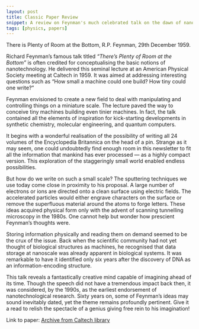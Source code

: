 ```yaml
---
layout: post
title: Classic Paper Review
snippet: A review on Feynman's much celebrated talk on the dawn of nanotechnology.
tags: [physics, papers]
---
```

There is Plenty of Room at the Bottom, R.P. Feynman, 29th December 1959.

Richard Feynman’s famous talk titled _“There’s Plenty of Room at the Bottom”_ is often credited for conceptualising the basic notions of nanotechnology. He delivered this seminal lecture at an American Physical Society meeting at Caltech in 1959. It was aimed at addressing interesting questions such as “How small a machine could one build? How tiny could one write?”

Feynman envisioned to create a new field to deal with manipulating and controlling things on a miniature scale. The lecture paved the way to conceive tiny machines building even tinier machines. In fact, the talk contained all the elements of inspiration for kick-starting developments in synthetic chemistry, molecular engineering, and quantum computers.

It begins with a wonderful realisation of the possibility of writing all 24 volumes of the Encyclopedia Britannica on the head of a pin. Strange as it may seem, one could undoubtedly find enough room in this newsletter to fit all the information that mankind has ever processed — as a highly compact version. This exploration of the staggeringly small world enabled endless possibilities.

But how do we write on such a small scale? The sputtering techniques we use today come close in proximity to his proposal. A large number of electrons or ions are directed onto a clean surface using electric fields. The accelerated particles would either engrave characters on the surface or remove the superfluous material around the atoms to forge letters. These ideas acquired physical form only with the advent of scanning tunnelling microscopy in the 1980s. One cannot help but wonder how prescient Feynman’s thoughts were.

Storing information physically and reading them on demand seemed to be the crux of the issue. Back when the scientific community had not yet thought of biological structures as machines, he recognised that data storage at nanoscale was already apparent in biological systems. It was remarkable to have it identified only six years after the discovery of DNA as an information-encoding structure.

This talk reveals a fantastically creative mind capable of imagining ahead of its time. Though the speech did not have a tremendous impact back then, it was considered, by the 1990s, as the earliest endorsement of nanotechnological research. Sixty years on, some of Feynman’s ideas may sound inevitably dated, yet the theme remains profoundly pertinent. Give it a read to relish the spectacle of a genius giving free rein to his imagination!

Link to paper: [Archive from Caltech library](http://calteches.library.caltech.edu/1976/1/1960Bottom.pdf)

